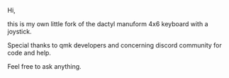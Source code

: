 Hi, 

this is my own little fork of the dactyl manuform 4x6 keyboard with a joystick. 

Special thanks to qmk developers and concerning discord community for code and help.

Feel free to ask anything.

